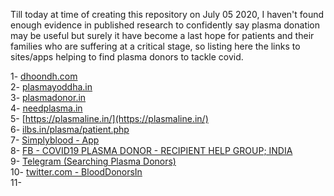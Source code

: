 Till today at time of creating this repository on July 05 2020, I haven't found enough evidence in published research to confidently say plasma donation may be useful but surely it have become a last hope for patients and their families who are suffering at a critical stage, so listing here the links to sites/apps helping to find plasma donors to tackle covid.

1- [dhoondh.com](https://dhoondh.com/)  
2- [plasmayoddha.in](https://plasmayoddha.in/)  
3- [plasmadonor.in](https://plasmadonor.in/)  
4- [needplasma.in](https://needplasma.in/)  
5- [https://plasmaline.in/](https://plasmaline.in/)  
6- [ilbs.in/plasma/patient.php](https://www.ilbs.in/plasma/patient.php)  
7- [Simplyblood - App](https://play.google.com/store/apps/details?id=com.simplyblood)  
8- [FB - COVID19 PLASMA DONOR - RECIPIENT HELP GROUP; INDIA](https://www.facebook.com/groups/556579325240584)  
9- [Telegram (Searching Plasma Donors)](https://t.me/joinchat/LxnFV0zTI8aUkL5Hsk4nbg)  
10- [twitter.com - BloodDonorsIn](https://twitter.com/BloodDonorsIn)  
11- 

